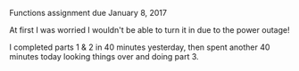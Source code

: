 Functions assignment due January 8, 2017

At first I was worried I wouldn't be able to turn it in due to the power outage!

I completed parts 1 & 2 in 40 minutes yesterday, then spent another 40 minutes today looking things over and doing part 3.
